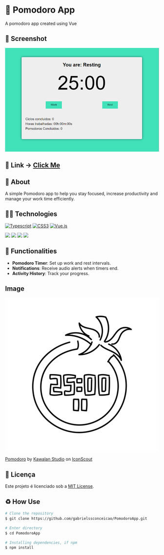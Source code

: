 # 🍅 Pomodoro App

A pomodoro app created using Vue

## 📸 Screenshot

<a href="https://tic-tac-toe-xi-tawny.vercel.app/"  target="_blank" >![Screenshot](./screenshots/app-screenshot.png)</a>

## 🔗 Link -> <a href="https://tic-tac-toe-xi-tawny.vercel.app/"  target="_blank" >Click Me</a></h1>

## 📄 About

A simple Pomodoro app to help you stay focused, increase productivity and manage your work time efficiently.

## 👨‍💻 Technologies

[![Typescript
](https://img.shields.io/badge/TypeScript-007ACC?style=for-the-badge&logo=typescript&logoColor=white)]()
[![CSS3
](https://img.shields.io/badge/CSS3-1572B6?style=for-the-badge&logo=css3&logoColor=white)]()
[![Vue.js
](https://img.shields.io/badge/Vue.js-35495E?style=for-the-badge&logo=vue.js&logoColor=4FC08D)]()

<div>
<img src="https://img.shields.io/github/languages/count/gabrielssconceicao/PomodoroApp"/>
<img src="https://img.shields.io/github/languages/top/gabrielssconceicao/PomodoroApp"/>
<img src="https://img.shields.io/github/languages/code-size/gabrielssconceicao/PomodoroApp"/>
<img src="https://img.shields.io/github/license/gabrielssconceicao/PomodoroApp"/>
</div>

## 🚀 Functionalities

- **Pomodoro Timer**: Set up work and rest intervals.
- **Notifications**: Receive audio alerts when timers end.
- **Activity History**: Track your progress.

## Image

<a href="https://iconscout.com/icons/pomodoro">![Pomodoro App Logo ](./public/pomodoro.svg)</a>

<a href="https://iconscout.com/icons/pomodoro" class="text-underline font-size-sm" target="_blank">Pomodoro</a> by <a href="https://iconscout.com/contributors/kawalanicon" class="text-underline font-size-sm">Kawalan Studio</a> on <a href="https://iconscout.com" class="text-underline font-size-sm">IconScout</a>

## 📝 Licença

Este projeto é licenciado sob a [MIT License](./LICENSE).

## ♻️ How Use

```bash
# Clone the repository
$ git clone https://github.com/gabrielssconceicao/PomodoroApp.git
```

```bash
# Enter directory
$ cd PomodoroApp
```

```bash
# Installing dependencies, if npm
$ npm install
```
